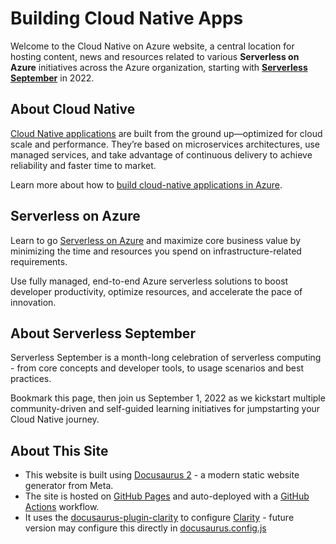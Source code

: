 # Building Cloud Native Apps

Welcome to the Cloud Native on Azure website, a central location for hosting content, news and resources related to various **Serverless on Azure** initiatives across the Azure organization, starting with [**Serverless September**](https://aka.ms/serverless-september) in 2022.



## About Cloud Native
[Cloud Native applications](https://azure.microsoft.com/en-us/solutions/cloud-native-apps/) are built from the ground up—optimized for cloud scale and performance. They’re based on microservices architectures, use managed services, and take advantage of continuous delivery to achieve reliability and faster time to market. 

Learn more about how to [build cloud-native applications in Azure](https://azure.microsoft.com/en-us/solutions/cloud-native-apps/).

## Serverless on Azure

Learn to go [Serverless on Azure](https://azure.microsoft.com/en-us/solutions/serverless/) and maximize core business value by minimizing the time and resources you spend on infrastructure-related requirements. 

Use fully managed, end-to-end Azure serverless solutions to boost developer productivity, optimize resources, and accelerate the pace of innovation.


## About Serverless September

Serverless September is a month-long celebration of serverless computing - from core concepts and developer tools, to usage scenarios and best practices. 

Bookmark this page, then join us September 1, 2022 as we kickstart multiple community-driven and self-guided learning initiatives for jumpstarting your Cloud Native journey.


## About This Site

 * This website is built using [Docusaurus 2](https://docusaurus.io/) - a modern static website generator from Meta. 
 * The site is hosted on [GitHub Pages](https://aka.ms/azure/cloud-native) and auto-deployed with a [GitHub Actions](https://github.com/features/actions) workflow.
 * It uses the [docusaurus-plugin-clarity](https://www.npmjs.com/package/docusaurus-plugin-clarity) to configure [Clarity](https://clarity.microsoft.com/) - future version may configure this directly in [docusaurus.config.js](https://docusaurus.io/docs/api/docusaurus-config#scripts)